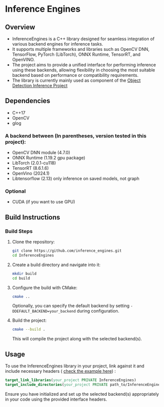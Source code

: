 
# Inference Engines

## Overview

* InferenceEngines is a C++ library designed for seamless integration of various backend engines for inference tasks. 
* It supports multiple frameworks and libraries such as OpenCV DNN, TensorFlow, PyTorch (LibTorch), ONNX Runtime, TensorRT, and OpenVINO.
* The project aims to provide a unified interface for performing inference using these backends, allowing flexibility in choosing the most suitable backend based on performance or compatibility requirements.
* The library is currently mainly used as component of the [Object Detection Inference Project](https://github.com/olibartfast/object-detection-inference)

## Dependencies 
- C++17
- OpenCV
- glog

### A backend between (In parentheses, version tested in this project):
* OpenCV DNN module (4.7.0) 
* ONNX Runtime (1.19.2 gpu package)
* LibTorch (2.0.1-cu118)
* TensorRT (8.6.1.6)
* OpenVino (2024.1)
* Libtensorflow (2.13) only inference on saved models, not graph

### Optional
* CUDA (if you want to use GPU)

## Build Instructions

### Build Steps

1. Clone the repository:

   ```bash
   git clone https://github.com/inference_engines.git
   cd InferenceEngines
   ```

2. Create a build directory and navigate into it:

   ```bash
   mkdir build
   cd build
   ```

3. Configure the build with CMake:

   ```bash
   cmake ..
   ```

   Optionally, you can specify the default backend by setting `-DDEFAULT_BACKEND=your_backend` during configuration.

4. Build the project:

   ```bash
   cmake --build .
   ```

   This will compile the project along with the selected backend(s).

## Usage

To use the InferenceEngines library in your project, link against it and include necessary headers ( [check the example here](https://github.com/olibartfast/object-detection-inference/blob/master/CMakeLists.txt)) :

```cmake
target_link_libraries(your_project PRIVATE InferenceEngines)
target_include_directories(your_project PRIVATE path_to/InferenceEngines/include)
```

Ensure you have initialized and set up the selected backend(s) appropriately in your code using the provided interface headers.
